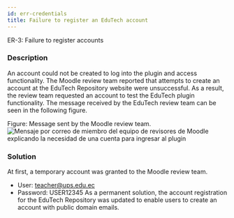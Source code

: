 ```yaml
---
id: err-credentials
title: Failure to register an EduTech account
---
```

ER-3: Failure to register accounts

### Description
An account could not be created to log into the plugin and access functionality. The Moodle review team reported that attempts to create an account at the EduTech Repository website were unsuccessful. As a result, the review team requested an account to test the EduTech plugin functionality. The message received by the EduTech review team can be seen in the following figure.

Figure:  Message sent by the Moodle review team.
![Mensaje por correo de  miembro del equipo de revisores de Moodle explicando la necesidad de una cuenta para ingresar al plugin](/img/issues/errors/er-3-credentials.png)

### Solution
At first, a temporary account was granted to the Moodle review team. 
- User: teacher@ups.edu.ec
- Password: USER12345
As a permanent solution, the account registration for the EduTech Repository was updated to enable users to create an account with public domain emails.